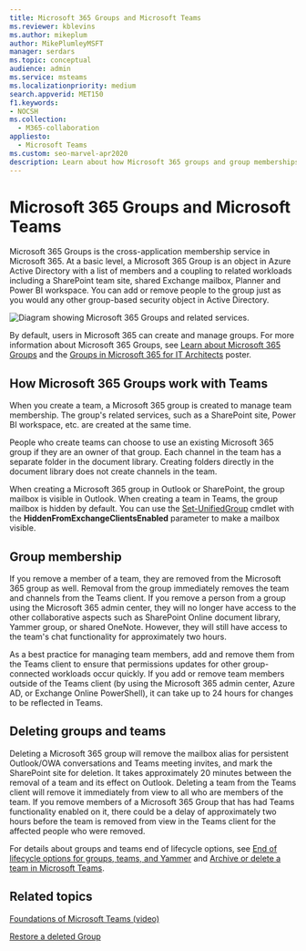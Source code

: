 ```yaml
---
title: Microsoft 365 Groups and Microsoft Teams
ms.reviewer: kblevins
ms.author: mikeplum
author: MikePlumleyMSFT
manager: serdars
ms.topic: conceptual
audience: admin
ms.service: msteams
ms.localizationpriority: medium
search.appverid: MET150
f1.keywords:
- NOCSH
ms.collection: 
  - M365-collaboration
appliesto: 
  - Microsoft Teams
ms.custom: seo-marvel-apr2020
description: Learn about how Microsoft 365 groups and group memberships work with Microsoft Teams.
---
```


# Microsoft 365 Groups and Microsoft Teams

Microsoft 365 Groups is the cross-application membership service in Microsoft 365. At a basic level, a Microsoft 365 Group is an object in Azure Active Directory with a list of members and a coupling to related workloads including a SharePoint team site, shared Exchange mailbox, Planner and Power BI workspace. You can add or remove people to the group just as you would any other group-based security object in Active Directory.

![Diagram showing Microsoft 365 Groups and related services.](/microsoft-365/media/microsoft-365-groups-hub-spoke.png?view=o365-worldwide)

By default, users in Microsoft 365 can create and manage groups. For more information about Microsoft 365 Groups, see [Learn about Microsoft 365 Groups](https://support.office.com/article/b565caa1-5c40-40ef-9915-60fdb2d97fa2) and the [Groups in Microsoft 365 for IT Architects](teams-architecture-solutions-posters.md#groups-in-microsoft-365) poster.

## How Microsoft 365 Groups work with Teams

When you create a team, a Microsoft 365 group is created to manage team membership. The group's related services, such as a SharePoint site, Power BI workspace, etc. are created at the same time.

People who create teams can choose to use an existing Microsoft 365 group if they are an owner of that group. Each channel in the team has a separate folder in the document library. Creating folders directly in the document library does not create channels in the team.

When creating a Microsoft 365 group in Outlook or SharePoint, the group mailbox is visible in Outlook. When creating a team in Teams, the group mailbox is hidden by default. You can use the [Set-UnifiedGroup](/powershell/module/exchange/users-and-groups/set-unifiedgroup) cmdlet with the **HiddenFromExchangeClientsEnabled** parameter to make a mailbox visible.

## Group membership

If you remove a member of a team, they are removed from the Microsoft 365 group as well. Removal from the group immediately removes the team and channels from the Teams client. If you remove a person from a group using the Microsoft 365 admin center, they will no longer have access to the other collaborative aspects such as SharePoint Online document library, Yammer group, or shared OneNote. However, they will still have access to the team's chat functionality for approximately two hours.

As a best practice for managing team members, add and remove them from the Teams client to ensure that permissions updates for other group-connected workloads occur quickly. If you add or remove team members outside of the Teams client (by using the Microsoft 365 admin center, Azure AD, or Exchange Online PowerShell), it can take up to 24 hours for changes to be reflected in Teams.

## Deleting groups and teams

Deleting a Microsoft 365 group will remove the mailbox alias for persistent Outlook/OWA conversations and Teams meeting invites, and mark the SharePoint site for deletion. It takes approximately 20 minutes between the removal of a team and its effect on Outlook. Deleting a team from the Teams client will remove it immediately from view to all who are members of the team. If you remove members of a Microsoft 365 Group that has had Teams functionality enabled on it, there could be a delay of approximately two hours before the team is removed from view in the Teams client for the affected people who were removed.

For details about groups and teams end of lifecycle options, see  [End of lifecycle options for groups, teams, and Yammer](/microsoft-365/solutions/end-life-cycle-groups-teams-sites-yammer) and [Archive or delete a team in Microsoft Teams](./archive-or-delete-a-team.md).

## Related topics

[Foundations of Microsoft Teams (video)](https://aka.ms/teams-foundations)

[Restore a deleted Group](/microsoft-365/admin/create-groups/restore-deleted-group)